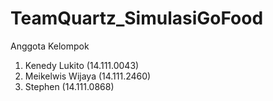 # TeamQuartz_SimulasiGoFood

Anggota Kelompok
1. Kenedy Lukito (14.111.0043)
2. Meikelwis Wijaya (14.111.2460)
3. Stephen (14.111.0868)
